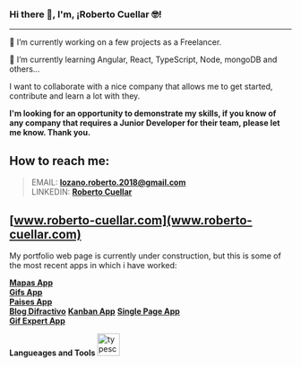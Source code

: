 ### Hi there 👋, I'm, ¡Roberto Cuellar 🤓!
---
 🔭 I’m currently working on a few projects as a Freelancer.

 🌱 I’m currently learning Angular, React, TypeScript, Node, mongoDB and others... 

  I want to collaborate with a nice company that allows me to get started, contribute and learn a lot with they.
  
  **I'm looking for an opportunity to demonstrate my skills, if you know of any company that requires a Junior Developer for their team, please let me know. Thank you.**
  
## How to reach me: 
  > EMAIL: **lozano.roberto.2018@gmail.com** <br>
   LINKEDIN: [**Roberto Cuellar**](https://www.linkedin.com/in/roberto-cuellar/**)
  
## [www.roberto-cuellar.com](www.roberto-cuellar.com) 
  My portfolio web page is currently under construction, but this is some of the most recent apps in which i have worked:
  
  [**Mapas App**](https://famous-bublanina-3a397f.netlify.app)<br>
  [**Gifs App**](https://graceful-dodol-b2eb6d.netlify.app/)<br>
  [**Paises App**](https://celebrated-rolypoly-d21d5c.netlify.app/)<br>
  [**Blog Difractivo**](http://tesis-fisica-unipamplona.s3-website-us-east-1.<br>amazonaws.com/)
  [**Kanban App**](http://kanbanapp-roberto-cuellar.s3-website-us-east-1.amazonaws.<br>com/)
  [**Single Page App**](http://spa-roberto-cuellar-2022.s3-website-us-east-1.amazonaws.com/)<br>
  [**Gif Expert App**](http://robertocuellarreact.s3-website-us-east-1.amazonaws.com/)<br>
  
  **Langueages and Tools**
  <img src="https://img.icons8.com/ios-filled/200/typescript.png" alt="typescripT" width="40" height="40" />
